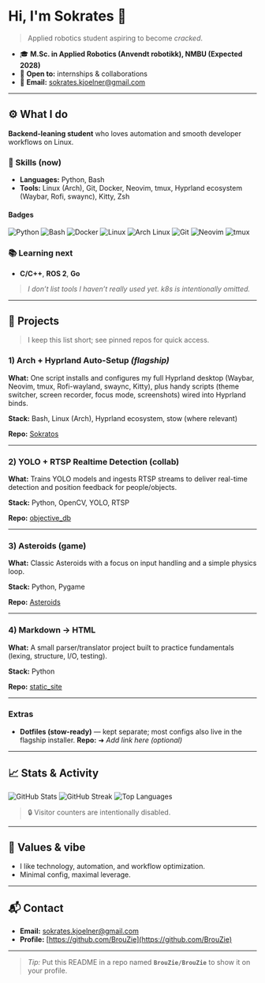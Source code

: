 # Hi, I'm **Sokrates** 👋

> Applied robotics student aspiring to become *cracked*.

* 🎓 **M.Sc. in Applied Robotics (Anvendt robotikk), NMBU (Expected 2028)**
* 🔎 **Open to:** internships & collaborations
* 💬 **Email:** [sokrates.kjoelner@gmail.com](mailto:sokrates.kjoelner@gmail.com)

---

## ⚙️ What I do

**Backend-leaning student** who loves automation and smooth developer workflows on Linux.

### 🧰 Skills (now)

* **Languages:** Python, Bash
* **Tools:** Linux (Arch), Git, Docker, Neovim, tmux, Hyprland ecosystem (Waybar, Rofi, swaync), Kitty, Zsh

#### Badges

![Python](https://img.shields.io/badge/Python-3776AB?logo=python\&logoColor=white)
![Bash](https://img.shields.io/badge/Bash-121011?logo=gnubash\&logoColor=white)
![Docker](https://img.shields.io/badge/Docker-2496ED?logo=docker\&logoColor=white)
![Linux](https://img.shields.io/badge/Linux-FCC624?logo=linux\&logoColor=black)
![Arch Linux](https://img.shields.io/badge/Arch%20Linux-1793D1?logo=archlinux\&logoColor=white)
![Git](https://img.shields.io/badge/Git-F05032?logo=git\&logoColor=white)
![Neovim](https://img.shields.io/badge/Neovim-57A143?logo=neovim\&logoColor=white)
![tmux](https://img.shields.io/badge/tmux-1BB91F?logo=tmux\&logoColor=white)

### 📚 Learning next

* **C/C++**, **ROS 2**, **Go**

> *I don’t list tools I haven’t really used yet. k8s is intentionally omitted.*

---

## 🧪 Projects

> I keep this list short; see pinned repos for quick access.

### 1) Arch + Hyprland Auto-Setup *(flagship)*

**What:** One script installs and configures my full Hyprland desktop (Waybar, Neovim, tmux, Rofi-wayland, swaync, Kitty), plus handy scripts (theme switcher, screen recorder, focus mode, screenshots) wired into Hyprland binds.

**Stack:** Bash, Linux (Arch), Hyprland ecosystem, stow (where relevant)

**Repo:** [Sokratos](https://github.com/BrouZie/Sokratos)

---

### 2) YOLO + RTSP Realtime Detection (collab)

**What:** Trains YOLO models and ingests RTSP streams to deliver real-time detection and position feedback for people/objects.

**Stack:** Python, OpenCV, YOLO, RTSP

**Repo:** [objective_db](https://github.com/KasNgB/objective_db)

---

### 3) Asteroids (game)

**What:** Classic Asteroids with a focus on input handling and a simple physics loop.

**Stack:** Python, Pygame

**Repo:** [Asteroids](https://github.com/BrouZie/Asteroids)

---

### 4) Markdown → HTML

**What:** A small parser/translator project built to practice fundamentals (lexing, structure, I/O, testing).

**Stack:** Python

**Repo:** [static_site](https://github.com/BrouZie/static_site)

---

### Extras

* **Dotfiles (stow-ready)** — kept separate; most configs also live in the flagship installer.
  **Repo:** ➜ *Add link here (optional)*

---

## 📈 Stats & Activity

<picture>
  <source media="(prefers-color-scheme: dark)" srcset="https://github-readme-stats.vercel.app/api?username=BrouZie&show_icons=true&hide_border=true&include_all_commits=true&count_private=true&theme=transparent">
  <img alt="GitHub Stats" src="https://github-readme-stats.vercel.app/api?username=BrouZie&show_icons=true&hide_border=true&include_all_commits=true&count_private=true" />
</picture>

<picture>
  <source media="(prefers-color-scheme: dark)" srcset="https://streak-stats.demolab.com?user=BrouZie&hide_border=true&mode=weekly&theme=transparent">
  <img alt="GitHub Streak" src="https://streak-stats.demolab.com?user=BrouZie&hide_border=true&mode=weekly" />
</picture>

<picture>
  <source media="(prefers-color-scheme: dark)" srcset="https://github-readme-stats.vercel.app/api/top-langs/?username=BrouZie&layout=compact&hide_border=true&theme=transparent">
  <img alt="Top Languages" src="https://github-readme-stats.vercel.app/api/top-langs/?username=BrouZie&layout=compact&hide_border=true" />
</picture>

> 🔒 Visitor counters are intentionally disabled.

---

## 🧭 Values & vibe

* I like technology, automation, and workflow optimization.
* Minimal config, maximal leverage.

---

## 📬 Contact

* **Email:** [sokrates.kjoelner@gmail.com](mailto:sokrates.kjoelner@gmail.com)
* **Profile:** [https://github.com/BrouZie](https://github.com/BrouZie)

---

> *Tip:* Put this README in a repo named **`BrouZie/BrouZie`** to show it on your profile.
